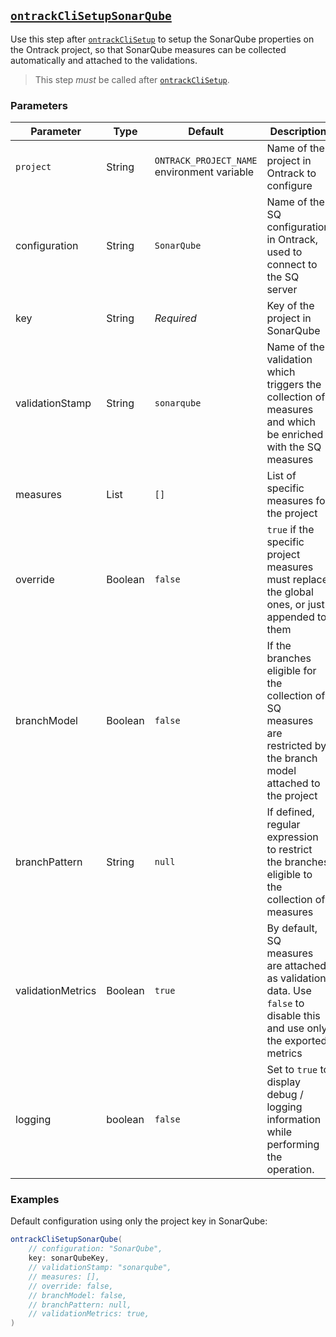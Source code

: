 ## [`ontrackCliSetupSonarQube`](ontrackCliSetupSonarQube.groovy)

Use this step after [`ontrackCliSetup`](ontrackCliSetup.md) to setup
the SonarQube properties on the Ontrack project, so that SonarQube measures
can be collected automatically and attached to the validations.

> This step _must_ be called after [`ontrackCliSetup`](ontrackCliSetup.md).

### Parameters

| Parameter         | Type         | Default                                     | Description                                                                                                            |
|-------------------|--------------|---------------------------------------------|------------------------------------------------------------------------------------------------------------------------|
| `project`         | String       | `ONTRACK_PROJECT_NAME` environment variable | Name of the project in Ontrack to configure                                                                            |
| configuration     | String       | `SonarQube`                                 | Name of the SQ configuration in Ontrack, used to connect to the SQ server                                              |
| key               | String       | _Required_                                  | Key of the project in SonarQube                                                                                        |
| validationStamp   | String       | `sonarqube`                                 | Name of the validation which triggers the collection of measures and which be enriched with the SQ measures            |
| measures          | List<String> | `[]`                                        | List of specific measures for the project                                                                              |
| override          | Boolean      | `false`                                     | `true` if the specific project measures must replace the global ones, or just appended to them                         |
| branchModel       | Boolean      | `false`                                     | If the branches eligible for the collection of SQ measures are restricted by the branch model attached to the project  |
| branchPattern     | String       | `null`                                      | If defined, regular expression to restrict the branches eligible to the collection of measures                         |
| validationMetrics | Boolean      | `true`                                      | By default, SQ measures are attached as validation data. Use `false` to disable this and use only the exported metrics |
| logging           | boolean      | `false`                                     | Set to `true` to display debug / logging information while performing the operation.                                   |

### Examples

Default configuration using only the project key in SonarQube:

```groovy
ontrackCliSetupSonarQube(
    // configuration: "SonarQube",
    key: sonarQubeKey,
    // validationStamp: "sonarqube",
    // measures: [],
    // override: false,
    // branchModel: false,
    // branchPattern: null,
    // validationMetrics: true,
)
```
